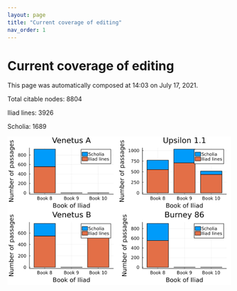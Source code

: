 ```yaml
---
layout: page
title: "Current coverage of editing"
nav_order: 1
---
```



# Current coverage of editing

This page was automatically composed at 14:03 on July 17, 2021.

Total citable nodes: 8804

Iliad lines: 3926

Scholia: 1689

![Summary of coverage](./coverage.png)